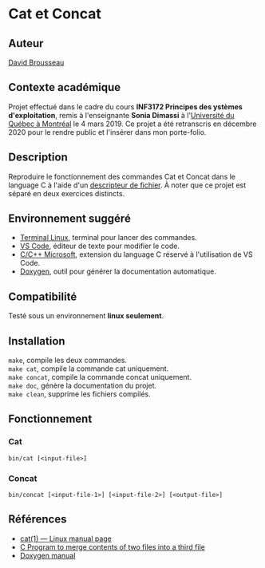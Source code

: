 # Cat et Concat

## Auteur
[David Brousseau](mailto:dbrsseau@gmail.com)

## Contexte académique
Projet effectué dans le cadre du cours **INF3172 Principes des ystèmes d'exploitation**, remis à l'enseignante **Sonia Dimassi** à l'[Université du Québec à Montréal](https://etudier.uqam.ca/) le 4 mars 2019. Ce projet a été retranscris en décembre 2020 pour le rendre public et l'insérer dans mon porte-folio.

## Description
Reproduire le fonctionnement des commandes Cat et Concat dans le language C à l'aide d'un [descripteur de fichier](https://en.wikipedia.org/wiki/File_descriptor). À noter que ce projet est séparé en deux exercices distincts.

## Environnement suggéré
- [Terminal Linux](https://doc.ubuntu-fr.org/terminal), terminal pour lancer des commandes.
- [VS Code](), éditeur de texte pour modifier le code.
- [C/C++ Microsoft](https://marketplace.visualstudio.com/items?itemName=ms-vscode.cpptools), extension du language C réservé à l'utilisation de VS Code.
- [Doxygen](https://www.doxygen.nl/index.html), outil pour générer la documentation automatique.

## Compatibilité
Testé sous un environnement **linux seulement**.

## Installation
`make`, compile les deux commandes.<br>
`make cat`, compile la commande cat uniquement.<br>
`make concat`, compile la commande concat uniquement.<br>
`make doc`, génère la documentation du projet.<br>
`make clean`, supprime les fichiers compilés.

## Fonctionnement
### Cat
```
bin/cat [<input-file>]
```

### Concat
```
bin/concat [<input-file-1>] [<input-file-2>] [<output-file>]
```

## Références
- [cat(1) — Linux manual page](https://man7.org/linux/man-pages/man1/cat.1.html)
- [C Program to merge contents of two files into a third file](https://www.geeksforgeeks.org/c-program-merge-contents-two-files-third-file/)
- [Doxygen manual](http://cs.swan.ac.uk/~csoliver/ok-sat-library/internet_html/doc/doc/Doxygen/1.7.6.1/html/config.html)